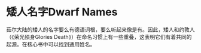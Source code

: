 # 矮人名字Dwarf Names

茹尔大陆的矮人的名字要么有德语词根，要么听起来像是有。因此，矮人和约敦人（《荣光殒身Glories
Death》）在命名习惯上有一些重叠，这表明它们有着共同的起源。在核心书中可以找到通用姓名。
